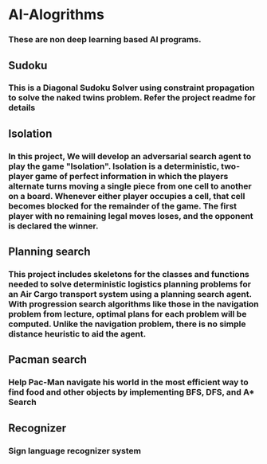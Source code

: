 # AI-Alogrithms
### These are non deep learning based AI programs.

## Sudoku
### This is a Diagonal Sudoku Solver using constraint propagation to solve the naked twins problem. Refer the project readme for details

## Isolation
### In this project, We will develop an adversarial search agent to play the game "Isolation". Isolation is a deterministic, two-player game of perfect information in which the players alternate turns moving a single piece from one cell to another on a board. Whenever either player occupies a cell, that cell becomes blocked for the remainder of the game. The first player with no remaining legal moves loses, and the opponent is declared the winner.

## Planning search
### This project includes skeletons for the classes and functions needed to solve deterministic logistics planning problems for an Air Cargo transport system using a planning search agent. With progression search algorithms like those in the navigation problem from lecture, optimal plans for each problem will be computed. Unlike the navigation problem, there is no simple distance heuristic to aid the agent.

## Pacman search
### Help Pac-Man navigate his world in the most efficient way to find food and other objects by implementing BFS, DFS, and A* Search

## Recognizer
### Sign language recognizer system
